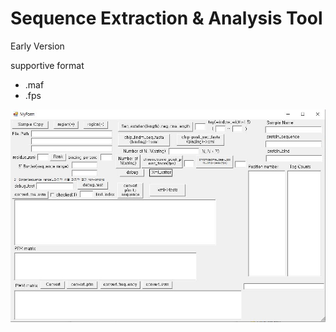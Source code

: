 # Sequence Extraction & Analysis Tool 

Early Version

supportive format
- .maf
- .fps



![tool](tool.JPG)
